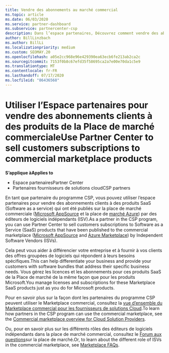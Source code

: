 ```yaml
---
title: Vendre des abonnements au marché commercial
ms.topic: article
ms.date: 06/03/2020
ms.service: partner-dashboard
ms.subservice: partnercenter-csp
description: Dans l’espace partenaires, Découvrez comment vendre des abonnements clients à des produits SaaS publiés sur le marché commercial par des éditeurs de logiciels indépendants (ISV).
author: BillLinzbach
ms.author: BillLi
ms.localizationpriority: medium
ms.custom: SEOMAY.20
ms.openlocfilehash: a05e2cc968e96e429390ea63ecb6fe213ab2ca2c
ms.sourcegitcommit: 7153f0b8c67efd35f58695ca2a7e00e70da1c5e9
ms.translationtype: MT
ms.contentlocale: fr-FR
ms.lasthandoff: 07/17/2020
ms.locfileid: "86436568"
---
```

# <a name="use-partner-center-to-sell-customers-subscriptions-to-commercial-marketplace-products"></a><span data-ttu-id="82a56-103">Utiliser l’Espace partenaires pour vendre des abonnements clients à des produits de la Place de marché commerciale</span><span class="sxs-lookup"><span data-stu-id="82a56-103">Use Partner Center to sell customers subscriptions to commercial marketplace products</span></span>

<span data-ttu-id="82a56-104">**S’applique à**</span><span class="sxs-lookup"><span data-stu-id="82a56-104">**Applies to**</span></span>

- <span data-ttu-id="82a56-105">Espace partenaires</span><span class="sxs-lookup"><span data-stu-id="82a56-105">Partner Center</span></span>
- <span data-ttu-id="82a56-106">Partenaires fournisseurs de solutions cloud</span><span class="sxs-lookup"><span data-stu-id="82a56-106">CSP partners</span></span>

<span data-ttu-id="82a56-107">En tant que partenaire du programme CSP, vous pouvez utiliser l’espace partenaires pour vendre des abonnements clients à des produits SaaS (Software as a service) qui ont été publiés sur la place de marché commerciale ([Microsoft AppSource](https://appsource.microsoft.com/) et la place de [marché Azure](https://azuremarketplace.microsoft.com/)) par des éditeurs de logiciels indépendants (ISV).</span><span class="sxs-lookup"><span data-stu-id="82a56-107">As a partner in the CSP program, you can use Partner Center to sell customers subscriptions to Software as a Service (SaaS) products that have been published to the commercial marketplace ([Microsoft AppSource](https://appsource.microsoft.com/) and [Azure Marketplace](https://azuremarketplace.microsoft.com/)) by Independent Software Vendors (ISVs).</span></span>

<span data-ttu-id="82a56-108">Cela peut vous aider à différencier votre entreprise et à fournir à vos clients des offres groupées de logiciels qui répondent à leurs besoins spécifiques.</span><span class="sxs-lookup"><span data-stu-id="82a56-108">This can help differentiate your business and provide your customers with software bundles that address their specific business needs.</span></span> <span data-ttu-id="82a56-109">Vous gérez les licences et les abonnements pour ces produits SaaS de la Place de marché de la même façon que pour les produits Microsoft.</span><span class="sxs-lookup"><span data-stu-id="82a56-109">You manage licenses and subscriptions for these Marketplace SaaS products just as you do for Microsoft products.</span></span>

<span data-ttu-id="82a56-110">Pour en savoir plus sur la façon dont les partenaires du programme CSP peuvent utiliser le Marketplace commercial, consultez la [vue d’ensemble du Marketplace commercial pour les fournisseurs de solutions Cloud](csp-commercial-marketplace-overview.md).</span><span class="sxs-lookup"><span data-stu-id="82a56-110">To learn how partners in the CSP program can use the commercial marketplace, see the [Commercial marketplace overview for Cloud Solution Providers](csp-commercial-marketplace-overview.md).</span></span>

<span data-ttu-id="82a56-111">Ou, pour en savoir plus sur les différents rôles des éditeurs de logiciels indépendants dans la place de marché commercial, consultez le [Forum aux questions](https://docs.microsoft.com/azure/marketplace/marketplace-faq-publisher-guide)sur la place de marché.</span><span class="sxs-lookup"><span data-stu-id="82a56-111">Or, to learn about the different role of ISVs in the commercial marketplace, see [Marketplace FAQs](https://docs.microsoft.com/azure/marketplace/marketplace-faq-publisher-guide).</span></span>
